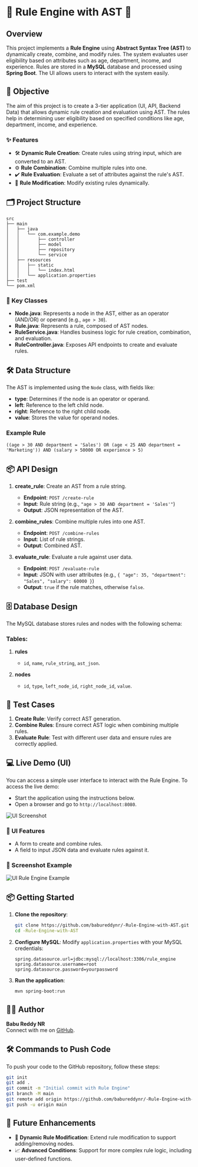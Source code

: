 
# 🚀 Rule Engine with AST 🌳

## Overview
This project implements a **Rule Engine** using **Abstract Syntax Tree (AST)** to dynamically create, combine, and modify rules. The system evaluates user eligibility based on attributes such as age, department, income, and experience. Rules are stored in a **MySQL** database and processed using **Spring Boot**. The UI allows users to interact with the system easily.

## 🎯 Objective
The aim of this project is to create a 3-tier application (UI, API, Backend Data) that allows dynamic rule creation and evaluation using AST. The rules help in determining user eligibility based on specified conditions like age, department, income, and experience.

### ✨ Features
- 🛠️ **Dynamic Rule Creation**: Create rules using string input, which are converted to an AST.
- ⚙️ **Rule Combination**: Combine multiple rules into one.
- ✔️ **Rule Evaluation**: Evaluate a set of attributes against the rule's AST.
- 🔄 **Rule Modification**: Modify existing rules dynamically.

## 🗂️ Project Structure
```
src
├── main
│   ├── java
│   │   └── com.example.demo
│   │       ├── controller
│   │       ├── model
│   │       ├── repository
│   │       └── service
│   ├── resources
│   │   ├── static
│   │   │   └── index.html
│   │   └── application.properties
├── test
└── pom.xml
```

### 📄 Key Classes

- **Node.java**: Represents a node in the AST, either as an operator (AND/OR) or operand (e.g., `age > 30`).
- **Rule.java**: Represents a rule, composed of AST nodes.
- **RuleService.java**: Handles business logic for rule creation, combination, and evaluation.
- **RuleController.java**: Exposes API endpoints to create and evaluate rules.

## 🛠️ Data Structure
The AST is implemented using the `Node` class, with fields like:
- **type**: Determines if the node is an operator or operand.
- **left**: Reference to the left child node.
- **right**: Reference to the right child node.
- **value**: Stores the value for operand nodes.

### Example Rule
```plaintext
((age > 30 AND department = 'Sales') OR (age < 25 AND department = 'Marketing')) AND (salary > 50000 OR experience > 5)
```

## 📦 API Design
1. **create_rule**: Create an AST from a rule string.
   - **Endpoint**: `POST /create-rule`
   - **Input**: Rule string (e.g., `"age > 30 AND department = 'Sales'"`)
   - **Output**: JSON representation of the AST.

2. **combine_rules**: Combine multiple rules into one AST.
   - **Endpoint**: `POST /combine-rules`
   - **Input**: List of rule strings.
   - **Output**: Combined AST.

3. **evaluate_rule**: Evaluate a rule against user data.
   - **Endpoint**: `POST /evaluate-rule`
   - **Input**: JSON with user attributes (e.g., `{ "age": 35, "department": "Sales", "salary": 60000 }`)
   - **Output**: `true` if the rule matches, otherwise `false`.

## 🗄️ Database Design
The MySQL database stores rules and nodes with the following schema:

### Tables:
1. **rules**
   - `id`, `name`, `rule_string`, `ast_json`.

2. **nodes**
   - `id`, `type`, `left_node_id`, `right_node_id`, `value`.

## 🧪 Test Cases
1. **Create Rule**: Verify correct AST generation.
2. **Combine Rules**: Ensure correct AST logic when combining multiple rules.
3. **Evaluate Rule**: Test with different user data and ensure rules are correctly applied.

## 💻 Live Demo (UI)
You can access a simple user interface to interact with the Rule Engine. To access the live demo:
- Start the application using the instructions below.
- Open a browser and go to `http://localhost:8080`.
  
![UI Screenshot](path-to-your-screenshot.png)

### 🎨 UI Features
- A form to create and combine rules.
- A field to input JSON data and evaluate rules against it.
  
### 📸 Screenshot Example
![UI Rule Engine Example](path-to-your-second-screenshot.png)

## 📦 Getting Started
1. **Clone the repository**:
   ```bash
   git clone https://github.com/babureddynr/-Rule-Engine-with-AST.git
   cd -Rule-Engine-with-AST
   ```

2. **Configure MySQL**:
   Modify `application.properties` with your MySQL credentials:
   ```properties
   spring.datasource.url=jdbc:mysql://localhost:3306/rule_engine
   spring.datasource.username=root
   spring.datasource.password=yourpassword
   ```

3. **Run the application**:
   ```bash
   mvn spring-boot:run
   ```

## 🧑‍💻 Author
**Babu Reddy NR**  
Connect with me on [GitHub](https://github.com/babureddynr).

## 🛠️ Commands to Push Code

To push your code to the GitHub repository, follow these steps:

```bash
git init
git add .
git commit -m "Initial commit with Rule Engine"
git branch -M main
git remote add origin https://github.com/babureddynr/-Rule-Engine-with-AST.git
git push -u origin main
```

## 🚀 Future Enhancements
- 🔄 **Dynamic Rule Modification**: Extend rule modification to support adding/removing nodes.
- 📈 **Advanced Conditions**: Support for more complex rule logic, including user-defined functions.
